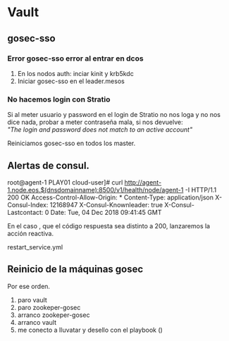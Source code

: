 # Vault

## gosec-sso

### Error gosec-sso error al entrar en dcos

1. En los nodos auth:
    inciar kinit y krb5kdc
2. Iniciar gosec-sso en el leader.mesos

### No hacemos login con Stratio

Si al meter usuario y password en el login de Stratio no nos loga y no nos dice nada, probar a meter contraseña mala, si nos devuelve:  
_"The login and password does not match to an active account"_

Reiniciamos gosec-sso en todos los master.

## Alertas de consul.

root@agent-1 PLAY01 cloud-user]# curl  http://agent-1.node.eos.$(dnsdomainname):8500/v1/health/node/agent-1 -I
HTTP/1.1 200 OK
Access-Control-Allow-Origin: *
Content-Type: application/json
X-Consul-Index: 12168947
X-Consul-Knownleader: true
X-Consul-Lastcontact: 0
Date: Tue, 04 Dec 2018 09:41:45 GMT

En el caso , que el código respuesta sea distinto a 200, lanzaremos la acción reactiva.

restart_service.yml

## Reinicio de la máquinas gosec

Por ese orden.
1. paro vault
2. paro zookeper-gosec
3. arranco zookeper-gosec
4. arranco vault
5. me conecto a Iluvatar y desello con el playbook ()